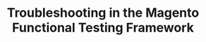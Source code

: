 ---
layout: default
group: mftf
title: Troubleshooting in the Magento Functional Testing Framework
version: 2.3
github_link: magento-functional-testing-framework/2.0/troubleshooting.md
functional_areas:
 - Testing
---